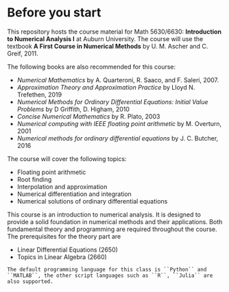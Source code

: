 # Before you start

This repository hosts the course material for Math 5630/6630: **Introduction to Numerical Analysis I** at Auburn University. The course will use the textbook **A First Course in Numerical Methods** by U. M. Ascher and C. Greif, 2011.

The following books are also recommended for this course:

- *Numerical Mathematics* by A. Quarteroni, R. Saaco, and F. Saleri, 2007.
- *Approximation Theory and Approximation Practice* by Lloyd N. Trefethen, 2019
- *Numerical Methods for Ordinary Differential Equations: Initial Value Problems* by D Griffith, D. Higham, 2010
- *Concise Numerical Mathematics* by R. Plato, 2003
- *Numerical computing with IEEE floating point arithmetic* by M. Overturn, 2001
- *Numerical methods for ordinary differential equations* by J. C. Butcher, 2016

The course will cover the following topics:

- Floating point arithmetic
- Root finding
- Interpolation and approximation
- Numerical differentiation and integration
- Numerical solutions of ordinary differential equations

This course is an introduction to numerical analysis. It is designed to provide a solid foundation in numerical methods and their applications.   Both fundamental theory and programming are required throughout the course. The prerequisites for the theory part are

- Linear Differential Equations (2650)
- Topics in Linear Algebra (2660)

```{note}
The default programming language for this class is ``Python`` and ``MATLAB``, the other script languages such as ``R``, ``Julia`` are also supported. 
```
